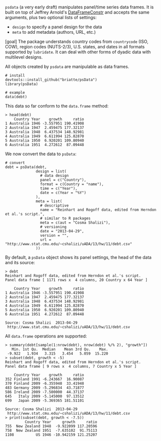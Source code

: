 `psdata` (a very early draft) manipulates panel/time series data frames. It is built on top of Jeffrey Arnold's [DataFrameConstr](https://github.com/jrnold/DataFrameConstr) and accepts the same arguments, plus two optional lists of settings:

* `design` to specify a panel design for the data
* `meta` to add metadata (authors, URL, etc.)

[goal] The package understands country codes from `countrycode` (ISO, COW), region codes (NUTS-2/3), U.S. states, and dates in all formats supported by `lubridate`. It can deal with other forms of dyadic data with multilevel designs.

All objects created by `psdata` are manipulable as data frames.

```{S}
# install
devtools::install_github("briatte/psData")
library(psData)

# example
data(debt)
```

This data so far conform to the `data.frame` method:

```
> head(debt)
    Country Year    growth     ratio
1 Australia 1946 -3.557951 190.41908
2 Australia 1947  2.459475 177.32137
3 Australia 1948  6.437534 148.92981
4 Australia 1949  6.611994 125.82870
5 Australia 1950  6.920201 109.80940
6 Australia 1951  4.272612  87.09448
```

We now convert the data to `psData`:

```
# convert
debt = psData(debt,
              design = list(
                # data design
                panel = c("Country"),
                format = c(Country = "name"),
                time = c("Year"),
                date = c(Year = "%Y")
              ),
              meta = list(
                # descriptive
                name = "Reinhart and Rogoff data, edited from Herndon et al.'s script.",
                # similar to R packages
                meta = c(aut = "Cosma Shalizi"),
                # versioning
                date = "2013-04-29", 
                version = "",
                url = "http://www.stat.cmu.edu/~cshalizi/uADA/13/hw/11/debt.csv"
              ))
```

By default, a `psData` object shows its panel settings, the head of the data and its source:

```
> debt
Reinhart and Rogoff data, edited from Herndon et al.'s script. 
Panel data frame [ 1171 rows x  4 columns, 20 Country x 64 Year ]

    Country Year    growth     ratio
1 Australia 1946 -3.557951 190.41908
2 Australia 1947  2.459475 177.32137
3 Australia 1948  6.437534 148.92981
4 Australia 1949  6.611994 125.82870
5 Australia 1950  6.920201 109.80940
6 Australia 1951  4.272612  87.09448

Source: Cosma Shalizi  2013-04-29 
 http://www.stat.cmu.edu/~cshalizi/uADA/13/hw/11/debt.csv
```

All `data.frame` operations are supported:

```
> summary(debt[sample(1:nrow(debt), nrow(debt) %/% 2), "growth"])
   Min. 1st Qu.  Median    Mean 3rd Qu.    Max. 
 -9.922   1.934   3.315   3.454   5.059  15.220
> subset(debt, growth < -5)
Reinhart and Rogoff data, edited from Herndon et al.'s script. 
Panel data frame [ 9 rows x  4 columns, 7 Country x 5 Year ]

    Country Year    growth     ratio
352 Finland 1991 -6.243667  16.90087
370 Finland 2009 -6.355948  33.41948
483 Germany 2009 -5.296834  43.71877
586 Ireland 2009 -7.500000  44.37137
645   Italy 2009 -5.145000  97.13512
699   Japan 2009 -5.369365 181.51101

Source: Cosma Shalizi  2013-04-29 
 http://www.stat.cmu.edu/~cshalizi/uADA/13/hw/11/debt.csv
> print(subset(debt, growth < -7.5))
         Country Year     growth     ratio
755  New Zealand 1948  -9.922099 117.20596
758  New Zealand 1951  -7.635102  91.75113
1108          US 1946 -10.942159 121.25207
```
